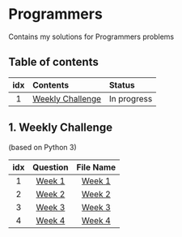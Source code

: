 # Programmers 
Contains my solutions for Programmers problems

## Table of contents
|idx | Contents 																		 | Status	   | 
|:--:|:--------------------------------------------------------------------|:------------|
|1   | [Weekly Challenge](#1-weekly-challenge) 						 | In progress |

## 1. Weekly Challenge
(based on Python 3)

| idx |Question|File Name|
|:---:|:------:|:-------:|
|  1  |[Week 1](https://programmers.co.kr/learn/courses/30/lessons/82612) | [Week 1](https://github.com/Myeongjung/Programmers/blob/main/Weekly%20Challenge/Week%201.py) |
|  2  |[Week 2](https://programmers.co.kr/learn/courses/30/lessons/83201) | [Week 2](https://github.com/Myeongjung/Programmers/blob/main/Weekly%20Challenge/Week%202.py) |
|  3  |[Week 3](https://programmers.co.kr/learn/courses/30/lessons/84021) | [Week 3](https://github.com/Myeongjung/Programmers/blob/main/Weekly%20Challenge/Week%203.py) |
|  4  |[Week 4](https://programmers.co.kr/learn/courses/30/lessons/84325) | [Week 4](https://github.com/Myeongjung/Programmers/blob/main/Weekly%20Challenge/Week%204.py) |
